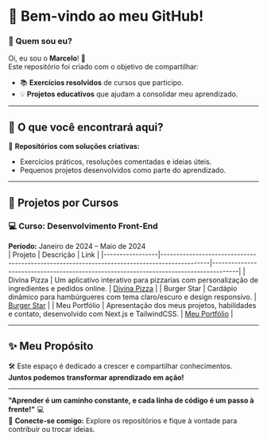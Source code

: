 # 👋 Bem-vindo ao meu GitHub!  

### 🌟 Quem sou eu?  
Oi, eu sou o **Marcelo**! 🚀  
Este repositório foi criado com o objetivo de compartilhar:  
- 📚 **Exercícios resolvidos** de cursos que participo.  
- 💡 **Projetos educativos** que ajudam a consolidar meu aprendizado.  

---

## 🐾 O que você encontrará aqui?  
📂 **Repositórios com soluções criativas:**  
- Exercícios práticos, resoluções comentadas e ideias úteis.  
- Pequenos projetos desenvolvidos como parte do aprendizado.  
<!--
💻 **Tecnologias que exploro:**  
- React, JavaScript, Tailwind CSS, Next.js e mais!  

🌟 **Inspiração para outros estudantes:**  
- Se algo te ajudar ou inspirar, deixa uma ⭐!  
-->
---

## 🚀 Projetos por Cursos  

### 💻 Curso: Desenvolvimento Front-End  
**Período:** Janeiro de 2024 – Maio de 2024  
| Projeto         | Descrição                                                                                   | Link                                                                                 |
|-----------------|---------------------------------------------------------------------------------------------|--------------------------------------------------------------------------------------|
| Divina Pizza    | Um aplicativo interativo para pizzarias com personalização de ingredientes e pedidos online. | [Divina Pizza](https://github.com/marcelofdsantos/divina-pizza)                      |
| Burger Star     | Cardápio dinâmico para hambúrgueres com tema claro/escuro e design responsivo.               | [Burger Star](https://github.com/marcelofdsantos/burger-star)                        |
| Meu Portfólio   | Apresentação dos meus projetos, habilidades e contato, desenvolvido com Next.js e TailwindCSS. | [Meu Portfólio](https://github.com/marcelofdsantos/meu-portfolio)                    |

---


## ✨ Meu Propósito  
🛠️ Este espaço é dedicado a crescer e compartilhar conhecimentos.  
**Juntos podemos transformar aprendizado em ação!**  

---

**"Aprender é um caminho constante, e cada linha de código é um passo à frente!"** 💻  
🔗 **Conecte-se comigo:** Explore os repositórios e fique à vontade para contribuir ou trocar ideias.  
